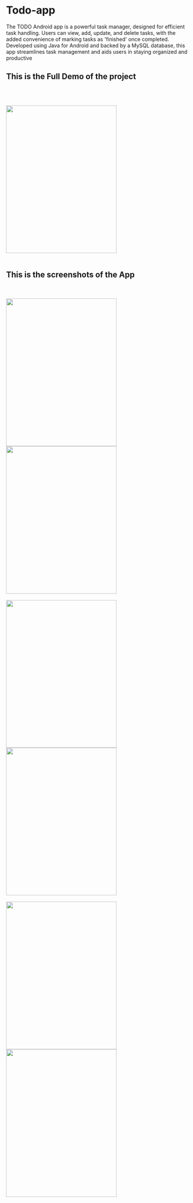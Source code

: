 # Todo-app

The TODO Android app is a powerful task manager, designed for efficient task handling. Users can view, add, update, and delete tasks, with the added convenience of marking tasks as 'finished' once completed. Developed using Java for Android and backed by a MySQL database, this app streamlines task management and aids users in staying organized and productive

<h2>This is the Full Demo of the project</h2><br><br>

<img src="https://github.com/kusha2000/Todo-app/assets/127003267/3c0b4e4b-4597-4287-a0c5-3c0614121079" width="300" height="400"><br><br>

<h2>This is the screenshots of the App</h2><br><br>

<img src="https://github.com/kusha2000/Todo-app/assets/127003267/6fa4c57b-8273-4d6c-86ee-7787dc203b22" width="300" height="400">
<img src="https://github.com/kusha2000/Todo-app/assets/127003267/6570f984-2d41-4242-8408-accdc213f184" width="300" height="400"><br><br>
<img src="https://github.com/kusha2000/Todo-app/assets/127003267/b22c521d-042c-44fe-beae-9ae965bc184b" width="300" height="400">
<img src="https://github.com/kusha2000/Todo-app/assets/127003267/8c6236fa-0073-4762-aa4a-ca7d44b57b78" width="300" height="400"><br><br>
<img src="https://github.com/kusha2000/Todo-app/assets/127003267/23c2413a-24a3-44f6-a399-14e272d2407f" width="300" height="400">
<img src="https://github.com/kusha2000/Todo-app/assets/127003267/62a3a22d-0fdc-430e-a911-2691e2e0aa1e" width="300" height="400"><br><br>



